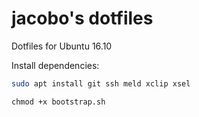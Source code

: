 jacobo's dotfiles
=================

Dotfiles for Ubuntu 16.10

Install dependencies:

```sh
sudo apt install git ssh meld xclip xsel
```

```
chmod +x bootstrap.sh
```

